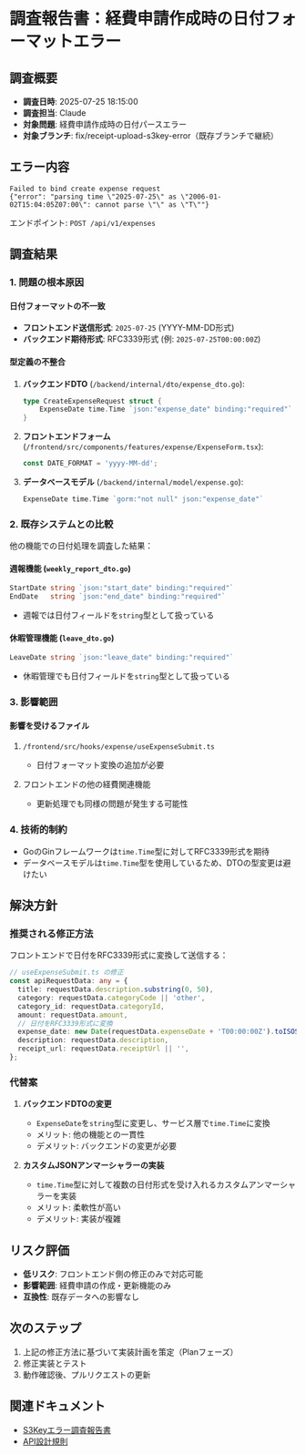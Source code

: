 # 調査報告書：経費申請作成時の日付フォーマットエラー

## 調査概要
- **調査日時**: 2025-07-25 18:15:00
- **調査担当**: Claude
- **対象問題**: 経費申請作成時の日付パースエラー
- **対象ブランチ**: fix/receipt-upload-s3key-error（既存ブランチで継続）

## エラー内容
```
Failed to bind create expense request
{"error": "parsing time \"2025-07-25\" as \"2006-01-02T15:04:05Z07:00\": cannot parse \"\" as \"T\""}
```

エンドポイント: `POST /api/v1/expenses`

## 調査結果

### 1. 問題の根本原因

#### 日付フォーマットの不一致
- **フロントエンド送信形式**: `2025-07-25` (YYYY-MM-DD形式)
- **バックエンド期待形式**: RFC3339形式 (例: `2025-07-25T00:00:00Z`)

#### 型定義の不整合
1. **バックエンドDTO** (`/backend/internal/dto/expense_dto.go`):
   ```go
   type CreateExpenseRequest struct {
       ExpenseDate time.Time `json:"expense_date" binding:"required"`
   }
   ```

2. **フロントエンドフォーム** (`/frontend/src/components/features/expense/ExpenseForm.tsx`):
   ```typescript
   const DATE_FORMAT = 'yyyy-MM-dd';
   ```

3. **データベースモデル** (`/backend/internal/model/expense.go`):
   ```go
   ExpenseDate time.Time `gorm:"not null" json:"expense_date"`
   ```

### 2. 既存システムとの比較

他の機能での日付処理を調査した結果：

#### 週報機能 (`weekly_report_dto.go`)
```go
StartDate string `json:"start_date" binding:"required"`
EndDate   string `json:"end_date" binding:"required"`
```
- 週報では日付フィールドを`string`型として扱っている

#### 休暇管理機能 (`leave_dto.go`)
```go
LeaveDate string `json:"leave_date" binding:"required"`
```
- 休暇管理でも日付フィールドを`string`型として扱っている

### 3. 影響範囲

#### 影響を受けるファイル
1. `/frontend/src/hooks/expense/useExpenseSubmit.ts`
   - 日付フォーマット変換の追加が必要

2. フロントエンドの他の経費関連機能
   - 更新処理でも同様の問題が発生する可能性

### 4. 技術的制約
- GoのGinフレームワークは`time.Time`型に対してRFC3339形式を期待
- データベースモデルは`time.Time`型を使用しているため、DTOの型変更は避けたい

## 解決方針

### 推奨される修正方法

フロントエンドで日付をRFC3339形式に変換して送信する：

```typescript
// useExpenseSubmit.ts の修正
const apiRequestData: any = {
  title: requestData.description.substring(0, 50),
  category: requestData.categoryCode || 'other',
  category_id: requestData.categoryId,
  amount: requestData.amount,
  // 日付をRFC3339形式に変換
  expense_date: new Date(requestData.expenseDate + 'T00:00:00Z').toISOString(),
  description: requestData.description,
  receipt_url: requestData.receiptUrl || '',
};
```

### 代替案
1. **バックエンドDTOの変更**
   - `ExpenseDate`を`string`型に変更し、サービス層で`time.Time`に変換
   - メリット: 他の機能との一貫性
   - デメリット: バックエンドの変更が必要

2. **カスタムJSONアンマーシャラーの実装**
   - `time.Time`型に対して複数の日付形式を受け入れるカスタムアンマーシャラーを実装
   - メリット: 柔軟性が高い
   - デメリット: 実装が複雑

## リスク評価
- **低リスク**: フロントエンド側の修正のみで対応可能
- **影響範囲**: 経費申請の作成・更新機能のみ
- **互換性**: 既存データへの影響なし

## 次のステップ
1. 上記の修正方法に基づいて実装計画を策定（Planフェーズ）
2. 修正実装とテスト
3. 動作確認後、プルリクエストの更新

## 関連ドキュメント
- [S3Keyエラー調査報告書](./investigate_20250725_162000.md)
- [API設計規則](../06_standards/api-design.md)